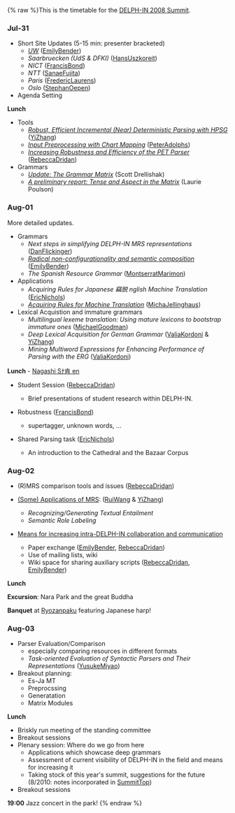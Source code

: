 {% raw %}This is the timetable for the [DELPH-IN 2008 Summit](../KyotoTop).

### Jul-31

- Short Site Updates (5-15 min: presenter bracketed)
  - *[UW](http://faculty.washington.edu/ebender/papers/DELPHIN08-UWupdate.pdf)*
([EmilyBender](https://blog.inductorsoftware.com/docsproto/tools/EmilyBender))
  - *Saarbruecken (UdS & DFKI)* ([HansUszkoreit](https://blog.inductorsoftware.com/docsproto/tools/HansUszkoreit))
  - *NICT* ([FrancisBond](https://blog.inductorsoftware.com/docsproto/tools/FrancisBond))
  - *NTT* ([SanaeFujita](/SanaeFujita))
  - *Paris* ([FredericLaurens](/FredericLaurens))
  - *Oslo* ([StephanOepen](https://blog.inductorsoftware.com/docsproto/tools/StephanOepen))
- Agenda Setting

**Lunch**

- Tools
  - *[Robust, Efficient Incremental (Near) Deterministic Parsing
with
HPSG](http://www.coli.uni-saarland.de/~yzhang/files/kyoto-zhang.pdf)*
([YiZhang](https://blog.inductorsoftware.com/docsproto/tools/YiZhang))
  - *[Input Preprocessing with Chart
Mapping](http://www.dfki.de/~padolphs/DELPH-IN/Chart-Mapping.pdf)*
([PeterAdolphs](https://blog.inductorsoftware.com/docsproto/tools/PeterAdolphs))
  - *[Increasing Robustness and Efficiency of the PET
Parser](http://www.coli.uni-saarland.de/~rdrid/robust-pet.pdf)*
([RebeccaDridan](https://blog.inductorsoftware.com/docsproto/tools/RebeccaDridan))
- Grammars
  - *[Update: The Grammar
Matrix](http://students.washington.edu/sfd/Drellishak%20-%20DELPH-IN%202008%20-%20Matrix%20Update.pdf)*
(Scott Drellishak)
  - *[A preliminary report: Tense and Aspect in the
Matrix](http://students.washington.edu/lpoulson/Kyotopresentation.pdf)*
(Laurie Poulson)

### Aug-01

More detailed updates.

- Grammars
  - *Next steps in simplifying DELPH-IN MRS representations*
([DanFlickinger](https://blog.inductorsoftware.com/docsproto/tools/DanFlickinger))
  - *[Radical non-configurationality and semantic
composition](http://faculty.washington.edu/ebender/papers/Bender-DELPHIN08.pdf)*
([EmilyBender](https://blog.inductorsoftware.com/docsproto/tools/EmilyBender))
  - *The Spanish Resource Grammar*
([MontserratMarimon](/MontserratMarimon))
- Applications
  - *Acquiring Rules for Japanese 竊脱 nglish Machine Translation*
([EricNichols](/EricNichols))
  - *[Acquiring Rules for Machine
Translation](http://www.coli.uni-saarland.de/~micha/delphinsummit/delphin2008.pdf)*
([MichaJellinghaus](/MichaJellinghaus))
- Lexical Acquistion and immature grammars
  - *Multilingual lexeme translation: Using mature lexicons to
bootstrap immature ones* ([MichaelGoodman](https://blog.inductorsoftware.com/docsproto/tools/MichaelGoodman))
  - *Deep Lexical Acquisition for German Grammar*
([ValiaKordoni](https://blog.inductorsoftware.com/docsproto/tools/ValiaKordoni) & [YiZhang](https://blog.inductorsoftware.com/docsproto/tools/YiZhang))
  - *Mining Multiword Expressions for Enhancing Performance of
Parsing with the ERG* ([ValiaKordoni](https://blog.inductorsoftware.com/docsproto/tools/ValiaKordoni))

**Lunch** - [Nagashi Sﾅ肯 en](http://en.wikipedia.org/wiki/Sﾅ肯en)

- Student Session ([RebeccaDridan](https://blog.inductorsoftware.com/docsproto/tools/RebeccaDridan))
  
  - Brief presentations of student research within DELPH-IN.
- Robustness ([FrancisBond](https://blog.inductorsoftware.com/docsproto/tools/FrancisBond))
  
  - supertagger, unknown words, ...
- Shared Parsing task ([EricNichols](/EricNichols))
  
  - An introduction to the Cathedral and the Bazaar Corpus

### Aug-02

- (R)MRS comparison tools and issues ([RebeccaDridan](https://blog.inductorsoftware.com/docsproto/tools/RebeccaDridan))
- [(Some) Applications of
MRS](http://www.coli.uni-saarland.de/~rwang/slides/delphin2008Wang.pdf):
([RuiWang](/RuiWang) & [YiZhang](https://blog.inductorsoftware.com/docsproto/tools/YiZhang))
  
  - *Recognizing/Generating Textual Entailment*
  - *Semantic Role Labeling*
- [Means for increasing intra-DELPH-IN collaboration and
communication](../KyotoSchedule_InterDelphinNotes)
  
  - Paper exchange ([EmilyBender](https://blog.inductorsoftware.com/docsproto/tools/EmilyBender),
[RebeccaDridan](https://blog.inductorsoftware.com/docsproto/tools/RebeccaDridan))
  - Use of mailing lists, wiki
  - Wiki space for sharing auxiliary scripts
([RebeccaDridan](https://blog.inductorsoftware.com/docsproto/tools/RebeccaDridan), [EmilyBender](https://blog.inductorsoftware.com/docsproto/tools/EmilyBender))

**Lunch**

**Excursion**: Nara Park and the great Buddha

**Banquet** at [Ryozanpaku](http://www3.to/ryozan) featuring Japanese
harp!

### Aug-03

- Parser Evaluation/Comparison
  - especially comparing resources in different formats
  - *Task-oriented Evaluation of Syntactic Parsers and Their
Representations* ([YusukeMiyao](/YusukeMiyao))
- Breakout planning:
  - Es-Ja MT
  - Preprocssing
  - Generatation
  - Matrix Modules

**Lunch**

- Briskly run meeting of the standing committee
- Breakout sessions
- Plenary session: Where do we go from here
  - Applications which showcase deep grammars
  - Assessment of current visibility of DELPH-IN in the field and
means for increasing it
  - Taking stock of this year's summit, suggestions for the future
(8/2010: notes incorporated in [SummitTop](../SummitTop))
- Breakout sessions

**19:00** Jazz concert in the park!
<update date omitted for speed>{% endraw %}